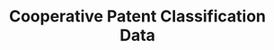 ---
bigquery: https://console.cloud.google.com/bigquery?p=patents-public-data&d=cpc&page=dataset
citation: '“Cooperative Patent Classification” by the EPO and USPTO, for public use. '
contributors: EPO, USPTO
cost: None
description: Cooperative Patent Classification Data contains the scheme and definitions
  of the Cooperative Patent Classification system for classifying patent documents.
  The CPC is the result of a partnership between the EPO and the USPTO in their joint
  effort to develop a common, internationally compatible classification system for
  technical documents, in particular patent publications, which will be used by both
  offices in the patent granting process
documentation: https://www.cooperativepatentclassification.org/cpcSchemeAndDefinitions
last_edit: 04/12/2022, 14:24:57
location: https://www.cooperativepatentclassification.org/index
maintained_by: USPTO, EPO
schema_fields:
- dateRevised
- ipcConcordant
- breakdownCode
- date_revised
- sizeCache
- level
- additional_only
- notAllocatable
- application_references
- not_allocatable
- residualReferences
- parents
- synonyms
- titleFull
- title_full
- definition
- children
- ipc_concordant
- title_part
- informative_references
- residual_references
- glossary
- limitingReferences
- breakdown_code
- status
- titlePart
- child_groups
- limiting_references
- informativeReferences
- applicationReferences
- childGroups
- symbol
shortname: cooperative_patent_classification
tags:
- patents
- science
title: Cooperative Patent Classification Data
uuid: 984374a7-16e9-4b35-9445-458daceb01bf
---
